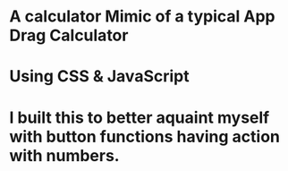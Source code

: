 A calculator Mimic of a typical App Drag Calculator
===


Using CSS & JavaScript
==

I built this to better aquaint myself with button functions having action with numbers.
=
